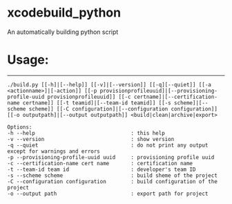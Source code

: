 # xcodebuild_python
An automatically building python script


# Usage: 
---

	./build.py [[-h]|[--help]] [[-v]|[--version]] [[-q][--quiet]] [[-a <actionname>]|[-action]] [[-p provisionprofileuuid]|[--provisioning-profile-uuid provisionprofileuuid]] [[-c certname]|[--certification-name certname]] [[-t teamid]|[--team-id teamid]] [[-s scheme]|[--scheme scheme]] [[-C configuration]|[--configuration configuration]] [[-o outputpath]|[--output outputpath]] <build|clean|archive|export>

	Options:
    -h --help                               : this help
    -v --version                            : show version
    -q --quiet                              : do not print any output except for warnings and errors
    -p --provisioning-profile-uuid uuid     : provisioning profile uuid
    -c --certification-name cert name       : certification name
    -t --team-id team id                    : developer's team ID
    -s --scheme scheme                      : build sheme of the project
    -C --configuration configuration        : build configuration of the project
    -o --output path                        : export path for project
